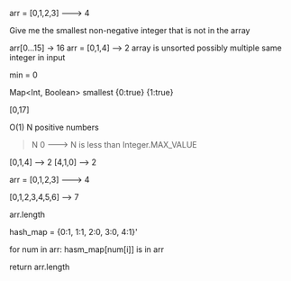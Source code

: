 arr = [0,1,2,3] ---> 4

Give me the smallest non-negative integer that is not in the array

arr[0...15] -> 16
arr  = [0,1,4] --> 2
array is unsorted
possibly multiple same integer in input

min = 0

Map<Int, Boolean> smallest 
{0:true}
{1:true}

[0,17] 


O(1)
N positive numbers 
>N
0 ---> N  is less than Integer.MAX_VALUE


[0,1,4] --> 2
[4,1,0] --> 2


arr = [0,1,2,3] ---> 4

[0,1,2,3,4,5,6] --> 7

arr.length

hash_map = {0:1, 1:1, 2:0, 3:0, 4:1}'


for num in arr:
    hasm_map[num[i]] is in arr

return arr.length



